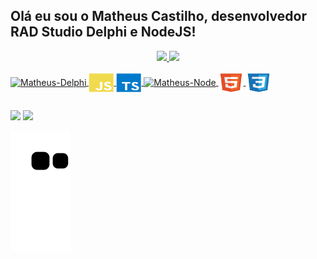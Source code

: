 ## Olá eu sou o Matheus Castilho, desenvolvedor RAD Studio Delphi e NodeJS!
<div align="center">
  <a href="https://github.com/castilhodev">
  <img height="180em" src="https://github-readme-stats.vercel.app/api?username=castilhodev&show_icons=true&theme=dark&include_all_commits=true&count_private=true"/>
  <img height="180em" src="https://github-readme-stats.vercel.app/api/top-langs/?username=castilhodev&layout=compact&langs_count=7&theme=dark"/>
</div>
<div style="display: inline_block"><br>
  <img align="center" alt="Matheus-Delphi" height="35" width="35" src="https://img.icons8.com/officel/40/000000/delphi-ide.png">
  <img align="center" alt="Matheus-Js" height="30" width="40" src="https://raw.githubusercontent.com/devicons/devicon/master/icons/javascript/javascript-plain.svg">
  <img align="center" alt="Matheus-Ts" height="30" width="40" src="https://raw.githubusercontent.com/devicons/devicon/master/icons/typescript/typescript-plain.svg">
  <img align="center" alt="Matheus-Node" height="30" width="40" src="https://cdn.jsdelivr.net/gh/devicons/devicon/icons/nodejs/nodejs-original.svg">
  <img align="center" alt="Matheus-HTML" height="30" width="40" src="https://raw.githubusercontent.com/devicons/devicon/master/icons/html5/html5-original.svg">
  <img align="center" alt="Matheus-CSS" height="30" width="40" src="https://raw.githubusercontent.com/devicons/devicon/master/icons/css3/css3-original.svg">
  
</div>
  
  ##
 
<div> 
  <a href = "mailto:mcastilhodev@gmail.com"><img src="https://img.shields.io/badge/Gmail-D14836?style=for-the-badge&logo=gmail&logoColor=white" target="_blank"></a>
  <a href="https://www.linkedin.com/in/matheus-castilho-058265149" target="_blank"><img src="https://img.shields.io/badge/LinkedIn-0077B5?style=for-the-badge&logo=linkedin&logoColor=white" target="_blank"></a> 
  
  ![Snake animation](https://github.com/castilhodev/castilhodev/blob/output/github-contribution-grid-snake.svg)
 
 
</div>
